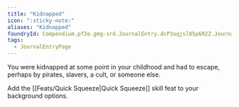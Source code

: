 ```yaml
---
title: "Kidnapped"
icon: ":sticky-note:"
aliases: "Kidnapped"
foundryId: Compendium.pf2e.gmg-srd.JournalEntry.dcP3oqjsl85p6R2Z.JournalEntryPage.i9qe4tCngdOnb3Oq
tags:
  - JournalEntryPage
---
```

You were kidnapped at some point in your childhood and had to escape, perhaps by pirates, slavers, a cult, or someone else.

Add the [[Feats/Quick Squeeze|Quick Squeeze]] skill feat to your background options.